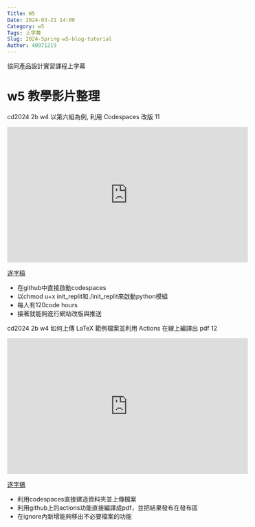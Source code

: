 ```yaml
---
Title: W5
Date: 2024-03-21 14:00
Category: w5
Tags: 上字幕
Slug: 2024-Spring-w5-blog-tutorial
Author: 40971219
---
```


協同產品設計實習課程上字幕

<!-- PELICAN_END_SUMMARY -->

# w5 教學影片整理
 cd2024 2b w4 以第六組為例, 利用 Codespaces 改版 11

<iframe width="560" height="315" src="https://www.youtube.com/embed/L8rG5uLHIlo?si=su2GL6oNEWtGUTNQ" title="YouTube video player" frameborder="0" allow="accelerometer; autoplay; clipboard-write; encrypted-media; gyroscope; picture-in-picture; web-share" referrerpolicy="strict-origin-when-cross-origin" allowfullscreen></iframe>

[逐字稿](https://nfuedu-my.sharepoint.com/:t:/g/personal/40971219_nfu_edu_tw/Eb3gzblBaN5LqUHWRVfu0T8BFMLsnIrK6ggUwBCKPyWOLw)

- 在github中直接啟動codespaces
- 以chmod u+x init_replit和./init_replit來啟動python模組
- 每人有120code hours
- 接著就能夠進行網站改版與推送

cd2024 2b w4 如何上傳 LaTeX 範例檔案並利用 Actions 在線上編譯出 pdf 12

<iframe width="560" height="315" src="https://www.youtube.com/embed/bheoYbc4sns?si=W6Ka9TYIz878DDYD" title="YouTube video player" frameborder="0" allow="accelerometer; autoplay; clipboard-write; encrypted-media; gyroscope; picture-in-picture; web-share" referrerpolicy="strict-origin-when-cross-origin" allowfullscreen></iframe>

[逐字搞](https://nfuedu-my.sharepoint.com/:t:/g/personal/40971219_nfu_edu_tw/ET_MpTSJQv1Iv9FRs0y9iCwBwN5Xz8D4q9EwRK4bX0NfcA?e=UeDPjz)

- 利用codespaces直接建造資料夾並上傳檔案
- 利用github上的actions功能直接編譯成pdf，並把結果發布在發布區
- 在ignore內新增能夠移出不必要檔案的功能